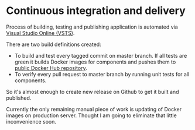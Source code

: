 # Continuous integration and delivery

Process of building, testing and publishing application is automated via [Visual Studio Online (VSTS)](https://www.visualstudio.com).

There are two build definitions created:
* To build and test every tagged commit on master branch. If all tests are green it builds Docker images for components and pushes them to [public Docker Hub repository](https://hub.docker.com/r/bocharovf/).
* To verify every pull request to master branch by running unit tests for all components.

So it's almost enough to create new release on Github to get it built and published.

Currently the only remaining manual piece of work is updating of Docker images on production server. Thought I am going to eliminate that little inconvenience soon.